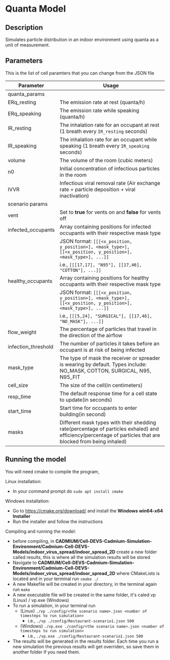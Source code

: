 # Quanta Model

## Description
Simulates particle distribution in an indoor environment using quanta as a unit of measurement.

## Parameters
This is the list of cell paramters that you can change from the JSON file

| Parameter            | Usage                                                                                                        |
|----------------------|--------------------------------------------------------------------------------------------------------------|
| quanta_params        |                                                                                                              |
| ERq_resting          | The emission rate at rest (quanta/h)                                                                         |
| ERq_speaking         | The emission rate while speaking (quanta/h)                                                                  | 
| IR_resting           | The inhalation rate for an occupant at rest (1 breath every `IR_resting` seconds)                            |
| IR_speaking          | The inhalation rate for an occupant while speaking (1 breath every `IR_speaking` seconds)                    | 
| volume               | The volume of the room (cubic meters)                                                                        |
| n0                   | Initial concentration of infectious particles in the room                                                    |
| IVVR                 | Infectious viral removal rate (Air exchange rate + particle deposition + viral inactivation)                 |
| scenario params      |                                                                                                              |
| vent                 | Set to **true** for vents on and **false** for vents off                                                     |
| infected_occupants   | Array containing positions for infected occupants with their respective mask type
|                      | JSON format: `[[[<x_position, y_position>], <mask_type>], [[<x_position, y_position>], <mask_type>], ...]]`  
|                      | i.e., `[[[17,17], "N95"], [[17,46], "COTTON"], ...]]`                                                        |
| healthy_occupants    | Array containing positions for healthy occupants with their respective mask type
|                      | JSON format: `[[[<x_position, y_position>], <mask_type>], [[<x_position, y_position>], <mask_type>], ...]]`  
|                      | i.e., `[[[5,24], "SURGICAL"], [[17,46], "NO_MASK"], ...]]`                                                   |
| flow_weight          | The percentage of particles that travel  in the direction of the airflow                                     |
| infection_threshold  | The number of particles it takes before an occupant is at risk of being infected                             |
| mask_type            | The type of mask the receiver or spreader is wearing by default. Types include: NO_MASK, COTTON, SURGICAL, N95, N95_FIT |
| cell_size            | The size of the cell(in centimeters)                                                                         |
| resp_time            | The default response time for a cell state to update(in seconds)                                             |
| start_time           | Start time for occupants to enter building(in second)                                                        |
| masks                | Different mask types with their shedding rate(percentage of particles exhaled) and efficiency(percentage of particles that are blocked from being inhaled) |

## Running the model
You will need cmake to compile the program,

Linux installation:
- In your command prompt do `sudo apt install cmake`

Windows installation:
- Go to https://cmake.org/download/ and install the **Windows win64-x64 Installer**
- Run the installer and follow the instructions

Compiling and running the model:
- before compiling, in **CADMIUM/Cell-DEVS-Cadmium-Simulation-Environment/Cadmium-Cell-DEVS-Models/indoor_virus_spread/indoor_spread_2D** create a new folder called results, this is where all the simulation results will be stored
- Navigate to **CADMIUM/Cell-DEVS-Cadmium-Simulation-Environment/Cadmium-Cell-DEVS-Models/indoor_virus_spread/indoor_spread_2D** where CMakeLists is located and in your terminal run `cmake ./`
- A new Makefile will be created in your directory, in the terminal again run `make`
- A new executable file will be created in the same folder, it's caled vp (Linux) / vp.exe (Windows)
- To run a simulation, in your terminal run 
  - (Linux) `./vp ./config/<the scenario name>.json <number of timesteps to run simulation>`
    - i.e., `./vp ./config/Restaurant-scenario1.json 500`
  - (Windows) `./vp.exe ./config/<the scenario name>.json <number of timesteps to run simulation>`
    - i.e., `./vp.exe ./config/Restaurant-scenario1.json 500`
- The results will be generated in the results folder. Each time you run a new simulation the previous results will get overriden, so save them in another folder if you need them.
